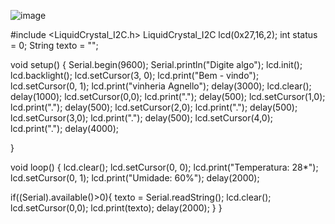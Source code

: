 ![image](https://github.com/user-attachments/assets/9517fba5-9c30-4304-a1f1-598d4ab6ddd1)



#include <LiquidCrystal_I2C.h>
LiquidCrystal_I2C lcd(0x27,16,2);
int status = 0;
String  texto = "";

void setup() {
  Serial.begin(9600);
  Serial.println("Digite algo");
 lcd.init();
 lcd.backlight();
 lcd.setCursor(3, 0);
 lcd.print("Bem - vindo");
 lcd.setCursor(0, 1);
 lcd.print("vinheria Agnello");
 delay(3000);
lcd.clear();
delay(1000);
lcd.setCursor(0,0);
lcd.print(".");
delay(500);
lcd.setCursor(1,0);
lcd.print(".");
delay(500);
lcd.setCursor(2,0);
lcd.print(".");
delay(500);
lcd.setCursor(3,0);
lcd.print(".");
delay(500);
lcd.setCursor(4,0);
lcd.print(".");
delay(4000);

}


void loop() {
lcd.clear();
lcd.setCursor(0, 0);
lcd.print("Temperatura: 28*");
lcd.setCursor(0, 1);
lcd.print("Umidade: 60%");
delay(2000);

if((Serial).available()>0){
  texto = Serial.readString();
  lcd.clear();
  lcd.setCursor(0,0);
  lcd.print(texto);
  delay(2000);
}
}
